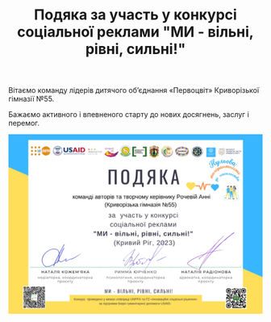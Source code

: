 ﻿---
title: Подяка за участь у конкурсі соціальної реклами "МИ - вільні, рівні, сильні!"
---

Вітаємо команду лідерів дитячого об’єднання «Первоцвіт» Криворізької гімназії №55.

Бажаємо активного і впевненого старту до нових досягнень, заслуг і перемог.

![](image.jpg)
